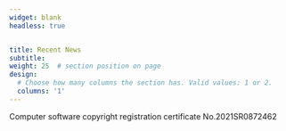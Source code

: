 ```yaml
---
widget: blank
headless: true


title: Recent News
subtitle:
weight: 25  # section position on page
design:
  # Choose how many columns the section has. Valid values: 1 or 2.
  columns: '1'
---
```


Computer software copyright registration certificate No.2021SR0872462


